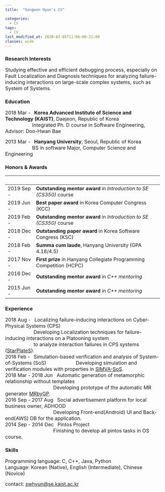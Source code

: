 ```yaml
---
title:  "Sangwon Hyun's CV"

categories:
  - CV
tags:
  - CV
last_modified_at: 2020-03-05T11:06:00-21:00  
classes: wide
---
```


### Research Interests
<span style="font-size:12pt"> Studying effective and efficient debugging process, especially on Fault Localization and Diagnosis techniques
<span style="font-size:12pt"> for analyzing failure-inducing interactions on large-scale complex systems, such as System of Systems.

### Education
<span style="font-size:12pt"> 2018 Mar - &ensp;**Korea Advanced Institute of Science and Technology (KAIST)**, Daejeon, Republic of Korea  
<span style="font-size:12pt"> &ensp;&ensp;&ensp;&ensp;&ensp;&ensp;&ensp;&ensp;&ensp;&ensp;&ensp;Integrated Ph. D course in Software Engineering, Advisor: Doo-Hwan Bae  
  
<span style="font-size:12pt"> 2013 Mar - &ensp;**Hanyang University**, Seoul, Republic of Korea  
<span style="font-size:12pt"> &ensp;&ensp;&ensp;&ensp;&ensp;&ensp;&ensp;&ensp;&ensp;&ensp;&ensp;BS in software Major, Computer Science and Engineering 

### Honors & Awards
| &nbsp;| &nbsp;  |
|------------|---|
| 2019 Sep - | **Outstanding mentor award** in *Introduction to SE (CS350)* course  |
| 2019 Jun - | **Best paper award** in Korea Computer Congress (KCC)  |
| 2019 Feb - | **Outstanding mentor award** in *Introduction to SE (CS350)* course   |
| 2018 Dec - | **Outstanding paper award** in Korea Software Congress (KSC)  |
| 2018 Feb - | **Summa cum laude**, Hanyang University (GPA 4.18/4.5)  |
| 2017 Nov - | **First prize** in Hanyang Collegiate Programming Competition (HCPC) |
| 2016 Dec - | **Outstanding mentor award** in *C++ mentoring*  |
| 2015 Jun - | **Outstanding mentor award** in *C++ mentoring*  |

### Experience
<span style="font-size:12pt"> 2018 Aug - &ensp;Localizing failure-inducing interactions on Cyber-Physical Systems (CPS)  
<span style="font-size:12pt"> &ensp;&ensp;&ensp;&ensp;&ensp;&ensp;&ensp;&ensp;&ensp;&ensp;&ensp; Developing Localization techniques for failure-inducing interactions on a Platooning system  
<span style="font-size:12pt"> &ensp;&ensp;&ensp;&ensp;&ensp;&ensp;&ensp;&ensp;&ensp;&ensp;&ensp; to analyze interaction failures in CPS systems ([StarPlateS](https://github.com/abalon1210/StarPlateS)).  
<span style="font-size:12pt"> 2018 Feb - &ensp;Simulation-based verification and analysis of System-of-Systems (SoS) 
<span style="font-size:12pt"> &ensp;&ensp;&ensp;&ensp;&ensp;&ensp;&ensp;&ensp;&ensp;&ensp;&ensp; Developing simulation and verification modules with properties in [SIMVA-SoS](https://github.com/SESoS/SIMVA-SoS).  
<span style="font-size:12pt"> 2018 Mar - 2018 Jun &ensp;Automatic generation of metamorphic relationship without templates  
<span style="font-size:12pt"> &ensp;&ensp;&ensp;&ensp;&ensp;&ensp;&ensp;&ensp;&ensp;&ensp;&ensp;&ensp;&ensp;&ensp;&ensp;&ensp;&ensp;&ensp;&ensp; Developing prototype of the automatic MR generator [MRbyGP](https://github.com/MisterAI/MRbyGP).  
<span style="font-size:12pt"> 2016 Sep - 2017 Aug &ensp;Social advertisement platform for local business owner, ADHOOD  
<span style="font-size:12pt"> &ensp;&ensp;&ensp;&ensp;&ensp;&ensp;&ensp;&ensp;&ensp;&ensp;&ensp;&ensp;&ensp;&ensp;&ensp;&ensp;&ensp;&ensp;&ensp; Developing Front-end(Android) UI and Back-end(AWS) DB for the application.  
<span style="font-size:12pt"> 2014 Sep - 2014 Dec &ensp;Pintos Project  
<span style="font-size:12pt"> &ensp;&ensp;&ensp;&ensp;&ensp;&ensp;&ensp;&ensp;&ensp;&ensp;&ensp;&ensp;&ensp;&ensp;&ensp;&ensp;&ensp;&ensp;&ensp; Finishing to develop all pintos tasks in OS course.  
  
### Skills  
<span style="font-size:12pt"> Programming language: C, C++, Java, Python  
<span style="font-size:12pt"> Language: Korean (Native), English (Intermediate), Chinese (Novice)  

<span style="font-size:12pt"> contact: swhyun@se.kaist.ac.kr
